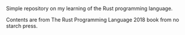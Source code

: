 Simple repository on my learning of the Rust programming language.

Contents are from The Rust Programming Language 2018 book from no starch press.